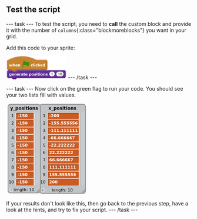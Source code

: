 ## Test the script

--- task ---
To test the script, you need to **call** the custom block and provide it with the number of `columns`{:class="blockmoreblocks"} you want in your grid.

Add this code to your sprite:

![blocks_1545217683_3041053](images/blocks_1545217683_3041053.png)
--- /task ---

--- task ---
Now click on the green flag to run your code. You should see your two lists fill with values.

![lists](images/filled_lists.png)
	
If your results don't look like this, then go back to the previous step, have a look at the hints, and try to fix your script.
--- /task ---
